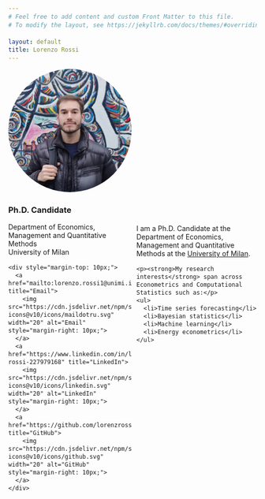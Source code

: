 ```yaml
---
# Feel free to add content and custom Front Matter to this file.
# To modify the layout, see https://jekyllrb.com/docs/themes/#overriding-theme-defaults

layout: default
title: Lorenzo Rossi
---
```


<div style="display: flex; align-items: center; gap: 10px;">
  <div style="flex: 1; max-width: 250px;">
    <img src="/assets/images/gitavatar.jpeg" alt="Lorenzo Rossi" style="width: 100%; border-radius: 50%;">
    <h3>Ph.D. Candidate</h3>
    <p>Department of Economics, Management and Quantitative Methods<br>University of Milan</p>

    <div style="margin-top: 10px;">
      <a href="mailto:lorenzo.rossi1@unimi.it" title="Email">
        <img src="https://cdn.jsdelivr.net/npm/simple-icons@v10/icons/maildotru.svg" width="20" alt="Email" style="margin-right: 10px;">
      </a>
      <a href="https://www.linkedin.com/in/lorenzo-rossi-227979168" title="LinkedIn">
        <img src="https://cdn.jsdelivr.net/npm/simple-icons@v10/icons/linkedin.svg" width="20" alt="LinkedIn" style="margin-right: 10px;">
      </a>
      <a href="https://github.com/lorenzrossi" title="GitHub">
        <img src="https://cdn.jsdelivr.net/npm/simple-icons@v10/icons/github.svg" width="20" alt="GitHub" style="margin-right: 10px;">
      </a>
    </div>
  </div>

  <div style="flex: 3;">
    <p>I am a Ph.D. Candidate at the Department of Economics, Management and Quantitative Methods at the 
      <a href="https://demm.unimi.it/it">University of Milan</a>.
    </p>

    <p><strong>My research interests</strong> span across Econometrics and Computational Statistics such as:</p>
    <ul>
      <li>Time series forecasting</li>
      <li>Bayesian statistics</li>
      <li>Machine learning</li>
      <li>Energy econometrics</li>
    </ul>
  </div>
</div>